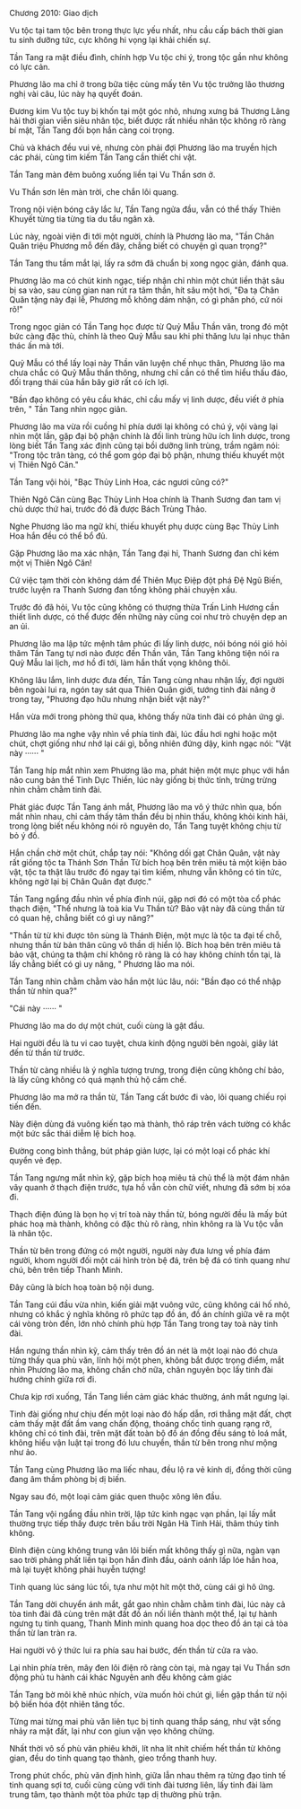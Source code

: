 




Chương 2010: Giao dịch


Vu tộc tại tam tộc bên trong thực lực yếu nhất, nhu cầu cấp bách thời gian tu sinh dưỡng tức, cực không hi vọng lại khải chiến sự.

Tần Tang ra mặt điều đình, chính hợp Vu tộc chi ý, trong tộc gần như không có lực cản.

Phương lão ma chỉ ở trong bữa tiệc cùng mấy tên Vu tộc trưởng lão thương nghị vài câu, lúc này hạ quyết đoán.

Đương kim Vu tộc tuy bị khốn tại một góc nhỏ, nhưng xưng bá Thương Lãng hải thời gian viễn siêu nhân tộc, biết được rất nhiều nhân tộc không rõ ràng bí mật, Tần Tang đối bọn hắn càng coi trọng.

Chủ và khách đều vui vẻ, nhưng còn phải đợi Phương lão ma truyền hịch các phái, cùng tìm kiếm Tần Tang cần thiết chi vật.

Tần Tang màn đêm buông xuống liền tại Vu Thần sơn ở.

Vu Thần sơn lên màn trời, che chắn lôi quang.

Trong nội viện bóng cây lắc lư, Tần Tang ngửa đầu, vẫn có thể thấy Thiên Khuyết từng tia từng tia du tẩu ngân xà.

Lúc này, ngoài viện đi tới một người, chính là Phương lão ma, "Tần Chân Quân triệu Phương mỗ đến đây, chẳng biết có chuyện gì quan trọng?"

Tần Tang thu tầm mắt lại, lấy ra sớm đã chuẩn bị xong ngọc giản, đánh qua.

Phương lão ma có chút kinh ngạc, tiếp nhận chỉ nhìn một chút liền thật sâu bị sa vào, sau cùng gian nan rút ra tâm thần, hít sâu một hơi, "Đa tạ Chân Quân tặng này đại lễ, Phương mỗ không dám nhận, có gì phân phó, cứ nói rõ!"

Trong ngọc giản có Tần Tang học được từ Quỷ Mẫu Thần văn, trong đó một bức càng đặc thù, chính là theo Quỷ Mẫu sau khi phi thăng lưu lại nhục thân thác ấn mà tới.

Quỷ Mẫu có thể lấy loại này Thần văn luyện chế nhục thân, Phương lão ma chưa chắc có Quỷ Mẫu thần thông, nhưng chỉ cần có thể tìm hiểu thấu đáo, đối trạng thái của hắn bây giờ rất có ích lợi.

"Bần đạo không có yêu cầu khác, chỉ cầu mấy vị linh dược, đều viết ở phía trên, " Tần Tang nhìn ngọc giản.

Phương lão ma vừa rồi cuồng hỉ phía dưới lại không có chú ý, vội vàng lại nhìn một lần, gặp đại bộ phận chính là đối linh trùng hữu ích linh dược, trong lòng biết Tần Tang xác định cũng tại bồi dưỡng linh trùng, trầm ngâm nói: "Trong tộc trân tàng, có thể gom góp đại bộ phận, nhưng thiếu khuyết một vị Thiên Ngô Căn."

Tần Tang vội hỏi, "Bạc Thủy Linh Hoa, các ngươi cũng có?"

Thiên Ngô Căn cùng Bạc Thủy Linh Hoa chính là Thanh Sương đan tam vị chủ dược thứ hai, trước đó đã được Bách Trùng Thảo.

Nghe Phương lão ma ngữ khí, thiếu khuyết phụ dược cùng Bạc Thủy Linh Hoa hắn đều có thể bổ đủ.

Gặp Phương lão ma xác nhận, Tần Tang đại hỉ, Thanh Sương đan chỉ kém một vị Thiên Ngô Căn!

Cứ việc tạm thời còn không dám để Thiên Mục Điệp đột phá Đệ Ngũ Biến, trước luyện ra Thanh Sương đan tổng không phải chuyện xấu.

Trước đó đã hỏi, Vu tộc cũng không có thượng thừa Trấn Linh Hương cần thiết linh dược, có thể được đến những này cũng coi như trò chuyện dẹp an an ủi.

Phương lão ma lập tức mệnh tâm phúc đi lấy linh dược, nói bóng nói gió hỏi thăm Tần Tang tự nơi nào được đến Thần văn, Tần Tang không tiện nói ra Quỷ Mẫu lai lịch, mơ hồ đi tới, làm hắn thất vọng không thôi.

Không lâu lắm, linh dược đưa đến, Tần Tang cùng nhau nhận lấy, đợi người bên ngoài lui ra, ngón tay sát qua Thiên Quân giới, tướng tinh đài nâng ở trong tay, "Phương đạo hữu nhưng nhận biết vật này?"

Hắn vừa mới trong phòng thử qua, không thấy nữa tinh đài có phản ứng gì.

Phương lão ma nghe vậy nhìn về phía tinh đài, lúc đầu hơi nghi hoặc một chút, chợt giống như nhớ lại cái gì, bỗng nhiên đứng dậy, kinh ngạc nói: "Vật này ······ "

Tần Tang híp mắt nhìn xem Phương lão ma, phát hiện một mực phục với hắn não cung bản thể Tinh Dực Thiền, lúc này giống bị thức tỉnh, trừng trừng nhìn chằm chằm tinh đài.

Phát giác được Tần Tang ánh mắt, Phương lão ma vô ý thức nhìn qua, bốn mắt nhìn nhau, chỉ cảm thấy tâm thần đều bị nhìn thấu, không khỏi kinh hãi, trong lòng biết nếu không nói rõ nguyên do, Tần Tang tuyệt không chịu từ bỏ ý đồ.

Hắn chần chờ một chút, chắp tay nói: "Không dối gạt Chân Quân, vật này rất giống tộc ta Thánh Sơn Thần Từ bích hoạ bên trên miêu tả một kiện bảo vật, tộc ta thật lâu trước đó ngay tại tìm kiếm, nhưng vẫn không có tin tức, không ngờ lại bị Chân Quân đạt được."

Tần Tang ngẩng đầu nhìn về phía đỉnh núi, gặp nơi đó có một tòa cổ phác thạch điện, "Thế nhưng là toà kia Vu Thần từ? Bảo vật này đã cùng thần từ có quan hệ, chẳng biết có gì uy năng?"

"Thần từ từ khi được tôn sùng là Thánh Điện, một mực là tộc ta đại tế chỗ, nhưng thần từ bản thân cũng vô thần dị hiển lộ. Bích hoạ bên trên miêu tả bảo vật, chúng ta thậm chí không rõ ràng là có hay không chính tồn tại, là lấy chẳng biết có gì uy năng, " Phương lão ma nói.

Tần Tang nhìn chằm chằm vào hắn một lúc lâu, nói: "Bần đạo có thể nhập thần từ nhìn qua?"

"Cái này ······ "

Phương lão ma do dự một chút, cuối cùng là gật đầu.

Hai người đều là tu vi cao tuyệt, chưa kinh động người bên ngoài, giây lát đến từ thần từ trước.

Thần từ càng nhiều là ý nghĩa tượng trưng, trong điện cũng không chí bảo, là lấy cũng không có quá mạnh thủ hộ cấm chế.

Phương lão ma mở ra thần từ, Tần Tang cất bước đi vào, lôi quang chiếu rọi tiến đến.

Này điện dùng đá vuông kiến tạo mà thành, thô ráp trên vách tường có khắc một bức sắc thái diễm lệ bích hoạ.

Đường cong bình thẳng, bút pháp giản lược, lại có một loại cổ phác khí quyển vẻ đẹp.

Tần Tang ngưng mắt nhìn kỹ, gặp bích hoạ miêu tả chủ thể là một đám nhân vây quanh ở thạch điện trước, tựa hồ vẫn còn chữ viết, nhưng đã sớm bị xóa đi.

Thạch điện đúng là bọn họ vị trí toà này thần từ, bóng người đều là mấy bút phác hoạ mà thành, không có đặc thù rõ ràng, nhìn không ra là Vu tộc vẫn là nhân tộc.

Thần từ bên trong đứng có một người, người này đưa lưng về phía đám người, khom người đối một cái hình tròn bệ đá, trên bệ đá có tinh quang như chú, bên trên tiếp Thanh Minh.

Đây cũng là bích hoạ toàn bộ nội dung.

Tần Tang cúi đầu vừa nhìn, kiến giải mặt vuông vức, cũng không cái hố nhỏ, nhưng có khắc ý nghĩa không rõ phức tạp đồ án, đồ án chính giữa vẽ ra một cái vòng tròn đến, lớn nhỏ chính phù hợp Tần Tang trong tay toà này tinh đài.

Hắn ngưng thần nhìn kỹ, cảm thấy trên đồ án nét là một loại nào đó chưa từng thấy qua phù văn, lĩnh hội một phen, không bắt được trọng điểm, mắt nhìn Phương lão ma, không chần chờ nữa, chân nguyên bọc lấy tinh đài hướng chính giữa rơi đi.

Chưa kịp rơi xuống, Tần Tang liền cảm giác khác thường, ánh mắt ngưng lại.

Tinh đài giống như chịu đến một loại nào đó hấp dẫn, rơi thẳng mặt đất, chợt cảm thấy mặt đất ầm vang chấn động, thoáng chốc tinh quang rạng rỡ, không chỉ có tinh đài, trên mặt đất toàn bộ đồ án đồng đều sáng tỏ loá mắt, không hiểu vận luật tại trong đó lưu chuyển, thần từ bên trong như mộng như ảo.

Tần Tang cùng Phương lão ma liếc nhau, đều lộ ra vẻ kinh dị, đồng thời cũng đang âm thầm phòng bị dị biến.

Ngay sau đó, một loại cảm giác quen thuộc xông lên đầu.

Tần Tang vội ngẩng đầu nhìn trời, lập tức kinh ngạc vạn phần, lại lấy mắt thường trực tiếp thấy được trên bầu trời Ngân Hà Tinh Hải, thâm thúy tinh không.

Đỉnh điện cùng không trung vân lôi biến mất không thấy gì nữa, ngàn vạn sao trời phảng phất liền tại bọn hắn đỉnh đầu, oánh oánh lấp lóe hắn hoa, mà lại tuyệt không phải huyễn tượng!

Tinh quang lúc sáng lúc tối, tựa như một hít một thở, cùng cái gì hô ứng.

Tần Tang dời chuyển ánh mắt, gắt gao nhìn chằm chằm tinh đài, lúc này cả tòa tinh đài đã cùng trên mặt đất đồ án nối liền thành một thể, lại tự hành ngưng tụ tinh quang, Thanh Minh minh quang hoa dọc theo đồ án tại cả tòa thần từ lan tràn ra.

Hai người vô ý thức lui ra phía sau hai bước, đến thần từ cửa ra vào.

Lại nhìn phía trên, mây đen lôi điện rõ ràng còn tại, mà ngay tại Vu Thần sơn động phủ tu hành cái khác Nguyên anh đều không cảm giác

Tần Tang bờ môi khẽ nhúc nhích, vừa muốn hỏi chút gì, liền gặp thần từ nội bộ biến hóa đột nhiên tăng tốc.

Từng mai từng mai phù văn liên tục bị tinh quang thắp sáng, như vật sống nhảy ra mặt đất, lại như con giun vặn vẹo không chừng.

Nhất thời vô số phù văn phiêu khởi, lít nha lít nhít chiếm hết thần từ không gian, đều do tinh quang tạo thành, gieo trồng thanh huy.

Trong phút chốc, phù văn định hình, giữa lẫn nhau thêm ra từng đạo tinh tế tinh quang sợi tơ, cuối cùng cùng với tinh đài tương liên, lấy tinh đài làm trung tâm, tạo thành một tòa phức tạp dị thường phù trận.





